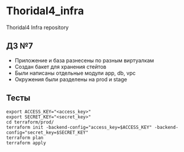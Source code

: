 # Thoridal4_infra
Thoridal4 Infra repository

## ДЗ №7

- Приложение и база разнесены по разным виртуалкам
- Создан бакет для хранения стейтов
- Были написаны отдельные модули app, db, vpc
- Окружения были разделены на prod и stage

## Тесты

```
export ACCESS_KEY="<access_key>"
export SECRET_KEY="<secret_key>"
cd terraform/prod/
terraform init -backend-config="access_key=$ACCESS_KEY" -backend-config="secret_key=$SECRET_KEY"
terraform plan
terraform apply

```
